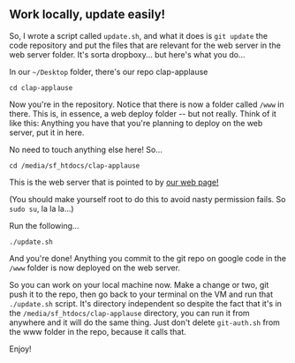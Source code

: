 ## Work locally, update easily! ##

So, I wrote a script called `update.sh`, and what it does is `git update` the code repository and put the files that are relevant for the web server in the web server folder. It's sorta dropboxy... but here's what you do...

In our `~/Desktop` folder, there's our repo clap-applause

`cd clap-applause`

Now you're in the repository. Notice that there is now a folder called `/www` in there. This is, in essence, a web deploy folder -- but not really. Think of it like this: Anything you have that you're planning to deploy on the web server, put it in here.

No need to touch anything else here! So...

`cd /media/sf_htdocs/clap-applause`

This is the web server that is pointed to by [our web page!](http://celebrate-language.com/eval)

(You should make yourself root to do this to avoid nasty permission fails. So `sudo su`, la la la...)

Run the following...

`./update.sh`

And you're done! Anything you commit to the git repo on google code in the `/www` folder is now deployed on the web server.

So you can work on your local machine now. Make a change or two, git push it to the repo, then go back to your terminal on the VM and run that `./update.sh` script. It's directory independent so despite the fact that it's in the `/media/sf_htdocs/clap-applause` directory, you can run it from anywhere and it will do the same thing. Just don't delete `git-auth.sh` from the www folder in the repo, because it calls that.

Enjoy!
